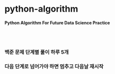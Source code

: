 # python-algorithm

#### Python Algorithm For Future Data Science Practice
<br/><br/>
### 백준 문제 단계별 풀이 하루 5개
### 다음 단계로 넘어가야 하면 멈추고 다음날 재시작

